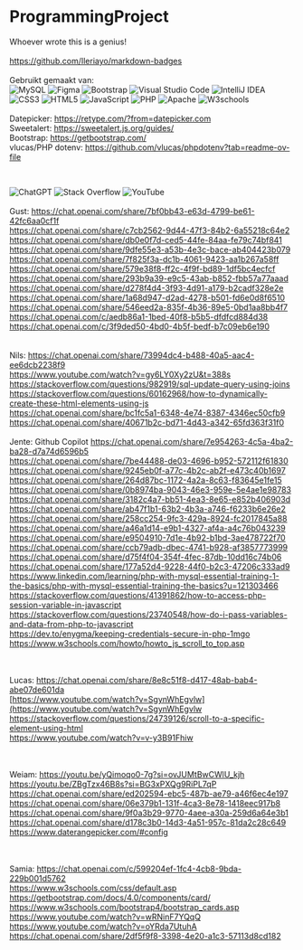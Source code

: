 # ProgrammingProject
Whoever wrote this is a genius! 
<br>
<br>
https://github.com/Ileriayo/markdown-badges
<br>
<br>
Gebruikt gemaakt van:<br>
![MySQL](https://img.shields.io/badge/mysql-4479A1.svg?style=for-the-badge&logo=mysql&logoColor=white) ![Figma](https://img.shields.io/badge/figma-%23F24E1E.svg?style=for-the-badge&logo=figma&logoColor=white) ![Bootstrap](https://img.shields.io/badge/bootstrap-%238511FA.svg?style=for-the-badge&logo=bootstrap&logoColor=white) ![Visual Studio Code](https://img.shields.io/badge/Visual%20Studio%20Code-0078d7.svg?style=for-the-badge&logo=visual-studio-code&logoColor=white) ![IntelliJ IDEA](https://img.shields.io/badge/IntelliJIDEA-000000.svg?style=for-the-badge&logo=intellij-idea&logoColor=white) ![CSS3](https://img.shields.io/badge/css3-%231572B6.svg?style=for-the-badge&logo=css3&logoColor=white) ![HTML5](https://img.shields.io/badge/html5-%23E34F26.svg?style=for-the-badge&logo=html5&logoColor=white) ![JavaScript](https://img.shields.io/badge/javascript-%23323330.svg?style=for-the-badge&logo=javascript&logoColor=%23F7DF1E) ![PHP](https://img.shields.io/badge/php-%23777BB4.svg?style=for-the-badge&logo=php&logoColor=white) ![Apache](https://img.shields.io/badge/apache-%23D42029.svg?style=for-the-badge&logo=apache&logoColor=white) ![W3schools](https://img.shields.io/badge/W3Schools-04AA6D?style=for-the-badge&logo=W3Schools&logoColor=white) 
<br>
<br>Datepicker: https://retype.com/?from=datepicker.com 
<br>Sweetalert: https://sweetalert.js.org/guides/
<br>Bootstrap: https://getbootstrap.com/
<br>vlucas/PHP dotenv: https://github.com/vlucas/phpdotenv?tab=readme-ov-file



<br>

![ChatGPT](https://img.shields.io/badge/chatGPT-74aa9c?style=for-the-badge&logo=openai&logoColor=white) ![Stack Overflow](https://img.shields.io/badge/-Stackoverflow-FE7A16?style=for-the-badge&logo=stack-overflow&logoColor=white) ![YouTube](https://img.shields.io/badge/YouTube-%23FF0000.svg?style=for-the-badge&logo=YouTube&logoColor=white)
<br>
<br>
Gust:
https://chat.openai.com/share/7bf0bb43-e63d-4799-be61-42fc6aa0cf1f<br>
https://chat.openai.com/share/c7cb2562-9d44-47f3-84b2-6a55218c64e2<br>
https://chat.openai.com/share/db0e0f7d-ced5-44fe-84aa-fe79c74bf841<br>
https://chat.openai.com/share/9dfe55e3-a53b-4e3c-bace-ab404423b079<br>
https://chat.openai.com/share/7f825f3a-dc1b-4061-9423-aa1b267a58ff<br>
https://chat.openai.com/share/579e38f8-ff2c-4f9f-bd89-1df5bc4ecfcf<br>
https://chat.openai.com/share/293b9a39-e9c5-43ab-b852-fbb57a77aaad<br>
https://chat.openai.com/share/d278f4d4-3f93-4d91-a179-b2cadf328e2e<br>
https://chat.openai.com/share/1a68d947-d2ad-4278-b501-fd6e0d8f6510<br>
https://chat.openai.com/share/546eed2a-835f-4b36-89e5-0bd1aa8bb4f7<br>
https://chat.openai.com/c/aedb86a1-1bed-40f8-b5b5-dfdfcd884d38<br>
https://chat.openai.com/c/3f9ded50-4bd0-4b5f-bedf-b7c09eb6e190<br>
<br>
<br>
Nils: 
https://chat.openai.com/share/73994dc4-b488-40a5-aac4-ee6dcb2238f9<br>
https://www.youtube.com/watch?v=gy6LY0Xy2zU&t=388s<br>
https://stackoverflow.com/questions/982919/sql-update-query-using-joins<br>
https://stackoverflow.com/questions/60162968/how-to-dynamically-create-these-html-elements-using-js<br>
https://chat.openai.com/share/bc1fc5a1-6348-4e74-8387-4346ec50cfb9<br>
https://chat.openai.com/share/40671b2c-bd71-4d43-a342-65fd363f31f0
<br>
<br>
Jente:
Github Copilot
https://chat.openai.com/share/7e954263-4c5a-4ba2-ba28-d7a74d6596b5<br>
https://chat.openai.com/share/7be44488-de03-4696-b952-572112f61830<br>
https://chat.openai.com/share/9245eb0f-a77c-4b2c-ab2f-e473c40b1697<br>
https://chat.openai.com/share/264d87bc-1172-4a2a-8c63-f83645e1fe15<br>
https://chat.openai.com/share/0b8974ba-9043-46e3-959e-5e4ae1e98783<br>
https://chat.openai.com/share/3182c4a7-bb51-4ea3-8e65-e852b406903d<br>
https://chat.openai.com/share/ab47f1b1-63b2-4b3a-a746-f6233b6e26e2<br>
https://chat.openai.com/share/258cc254-9fc3-429a-8924-fc2017845a88<br>
https://chat.openai.com/share/a46a1d14-e9b1-4327-af4a-a4c76b043239<br>
https://chat.openai.com/share/e9504910-7d1e-4b92-b1bd-3ae478722f70<br>
https://chat.openai.com/share/ccb79adb-dbec-4741-b928-af3857773999<br>
https://chat.openai.com/share/d75f4f04-354f-4fec-87db-10dd16c74b06<br>
https://chat.openai.com/share/177a52d4-9228-44f0-b2c3-47206c333ad9<br>
https://www.linkedin.com/learning/php-with-mysql-essential-training-1-the-basics/php-with-mysql-essential-training-the-basics?u=121303466<br>
https://stackoverflow.com/questions/41391862/how-to-access-php-session-variable-in-javascript<br>
https://stackoverflow.com/questions/23740548/how-do-i-pass-variables-and-data-from-php-to-javascript<br>
https://dev.to/enygma/keeping-credentials-secure-in-php-1mgo<br>
https://www.w3schools.com/howto/howto_js_scroll_to_top.asp<br>
<br>
<br>

Lucas:
https://chat.openai.com/share/8e8c51f8-d417-48ab-bab4-abe07de601da <br>
[https://www.youtube.com/watch?v=SgynWhEgvlw](https://www.youtube.com/watch?v=SgynWhEgvlw <br>
https://stackoverflow.com/questions/24739126/scroll-to-a-specific-element-using-html <br>
https://www.youtube.com/watch?v=v-y3B91Fhiw<br>
<br>
<br>

Weiam:
https://youtu.be/yQimoqo0-7g?si=ovJUMtBwCWlU_kjh<br>
https://youtu.be/ZBgTzx46B8s?si=BG3xPXQg9RiPL7qP<br>
https://chat.openai.com/share/ed202594-ebc5-487b-ae79-a46f6ec4e197<br>
https://chat.openai.com/share/06e379b1-131f-4ca3-8e78-1418eec917b8<br>
https://chat.openai.com/share/9f0a3b29-9770-4aee-a30a-259d6a64e3b1<br>
https://chat.openai.com/share/d178c3b0-14d3-4a51-957c-81da2c28c649<br>
https://www.daterangepicker.com/#config<br>
<br>
<br>

Samia:
https://chat.openai.com/c/599204ef-1fc4-4cb8-9bda-229b001d5762<br>
https://www.w3schools.com/css/default.asp<br>
https://getbootstrap.com/docs/4.0/components/card/<br>
https://www.w3schools.com/bootstrap4/bootstrap_cards.asp<br>
https://www.youtube.com/watch?v=wRNinF7YQqQ<br>
https://www.youtube.com/watch?v=oYRda7UtuhA<br>
https://chat.openai.com/share/2df5f9f8-3398-4e20-a1c3-57113d8cd182<br>
